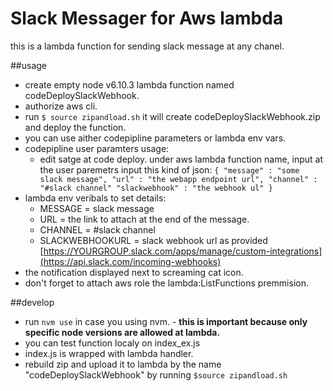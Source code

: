 # Slack Messager for Aws lambda
this is a lambda function for sending slack message at any chanel.

##usage
* create empty node v6.10.3 lambda function named codeDeploySlackWebhook.
* authorize aws cli.
* run `$ source zipandload.sh` it will create codeDeploySlackWebhook.zip and deploy the function.
* you can use aither codepipline parameters or lambda env vars.
* codepipline user paramters usage:
  * edit satge at code deploy. under aws lambda function name, input at the user paremetrs input this kind of json:
  `{ "message" : "some slack message", "url" : "the webapp endpoint url",
  "channel" : "#slack channel"
  "slackwebhook" : "the webhook ul"
   }` 
* lambda env veribals to set details:
	* MESSAGE = slack message
	* URL = the link to attach at the end of the message.
	* CHANNEL = #slack channel
	* SLACKWEBHOOKURL = slack webhook url as provided [https://YOURGROUP.slack.com/apps/manage/custom-integrations](https://api.slack.com/incoming-webhooks)
* the notification displayed next to screaming cat icon.
* don't forget to attach aws role the lambda:ListFunctions premmision.

##develop
* run `nvm use` in case you using nvm. - **this is important because only specific node versions are allowed at lambda.**
* you can test function localy on index_ex.js
* index.js is wrapped with lambda handler.
* rebuild zip and upload it to lambda by the name "codeDeploySlackWebhook" by running `$source zipandload.sh`